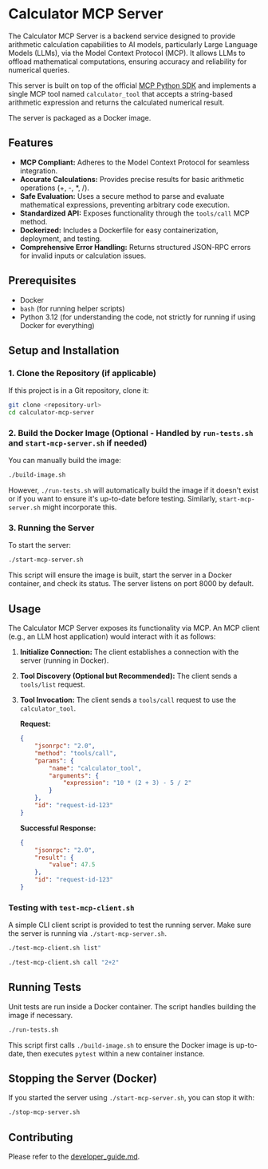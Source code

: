 
# Calculator MCP Server

The Calculator MCP Server is a backend service designed to provide arithmetic calculation capabilities to AI models, particularly Large Language Models (LLMs), via the Model Context Protocol (MCP). It allows LLMs to offload mathematical computations, ensuring accuracy and reliability for numerical queries.

This server is built on top of the official [MCP Python SDK](https://github.com/modelcontextprotocol/python-sdk) and implements a single MCP tool named `calculator_tool` that accepts a string-based arithmetic expression and returns the calculated numerical result.

The server is packaged as a Docker image.

## Features

* **MCP Compliant:** Adheres to the Model Context Protocol for seamless integration.
* **Accurate Calculations:** Provides precise results for basic arithmetic operations (+, -, \*, /).
* **Safe Evaluation:** Uses a secure method to parse and evaluate mathematical expressions, preventing arbitrary code execution.
* **Standardized API:** Exposes functionality through the `tools/call` MCP method.
* **Dockerized:** Includes a Dockerfile for easy containerization, deployment, and testing.
* **Comprehensive Error Handling:** Returns structured JSON-RPC errors for invalid inputs or calculation issues.

## Prerequisites

* Docker
* `bash` (for running helper scripts)
* Python 3.12 (for understanding the code, not strictly for running if using Docker for everything)

## Setup and Installation

### 1. Clone the Repository (if applicable)

If this project is in a Git repository, clone it:
```bash
git clone <repository-url>
cd calculator-mcp-server
```

### 2. Build the Docker Image (Optional - Handled by `run-tests.sh` and `start-mcp-server.sh` if needed)

You can manually build the image:
```bash
./build-image.sh
```
However, `./run-tests.sh` will automatically build the image if it doesn't exist or if you want to ensure it's up-to-date before testing. Similarly, `start-mcp-server.sh` might incorporate this.

### 3. Running the Server

To start the server:
```bash
./start-mcp-server.sh
```
This script will ensure the image is built, start the server in a Docker container, and check its status. The server listens on port 8000 by default.

## Usage

The Calculator MCP Server exposes its functionality via MCP. An MCP client (e.g., an LLM host application) would interact with it as follows:

1.  **Initialize Connection:** The client establishes a connection with the server (running in Docker).
2.  **Tool Discovery (Optional but Recommended):** The client sends a `tools/list` request.
3.  **Tool Invocation:** The client sends a `tools/call` request to use the `calculator_tool`.

    **Request:**
    ```json
    {
        "jsonrpc": "2.0",
        "method": "tools/call",
        "params": {
            "name": "calculator_tool",
            "arguments": {
                "expression": "10 * (2 + 3) - 5 / 2"
            }
        },
        "id": "request-id-123"
    }
    ```

    **Successful Response:**
    ```json
    {
        "jsonrpc": "2.0",
        "result": {
            "value": 47.5
        },
        "id": "request-id-123"
    }
    ```

### Testing with `test-mcp-client.sh`

A simple CLI client script is provided to test the running server. Make sure the server is running via `./start-mcp-server.sh`.

```bash
./test-mcp-client.sh list"
```

```bash
./test-mcp-client.sh call "2+2"
```

## Running Tests

Unit tests are run inside a Docker container. The script handles building the image if necessary.
```bash
./run-tests.sh
```
This script first calls `./build-image.sh` to ensure the Docker image is up-to-date, then executes `pytest` within a new container instance.

## Stopping the Server (Docker)

If you started the server using `./start-mcp-server.sh`, you can stop it with:
```bash
./stop-mcp-server.sh
```

## Contributing

Please refer to the [developer_guide.md](./developer_guide.md).
